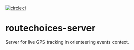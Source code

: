 [![circleci](https://circleci.com/gh/routechoices/routechoices-server.svg?style=shield)](https://circleci.com/gh/routechoices/routechoices-server)

routechoices-server
==================

Server for live GPS tracking in orienteering events context.
